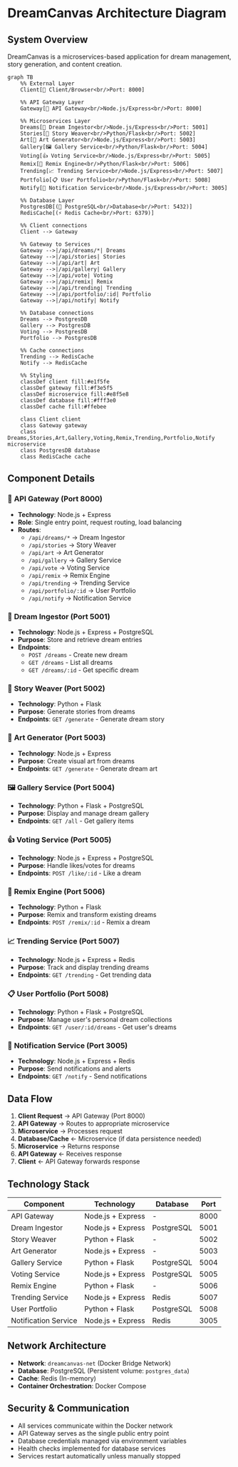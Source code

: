 # DreamCanvas Architecture Diagram

## System Overview
DreamCanvas is a microservices-based application for dream management, story generation, and content creation.

```mermaid
graph TB
    %% External Layer
    Client[👤 Client/Browser<br/>Port: 8000] 

    %% API Gateway Layer
    Gateway[🚪 API Gateway<br/>Node.js/Express<br/>Port: 8000]
    
    %% Microservices Layer
    Dreams[💭 Dream Ingestor<br/>Node.js/Express<br/>Port: 5001]
    Stories[📖 Story Weaver<br/>Python/Flask<br/>Port: 5002] 
    Art[🎨 Art Generator<br/>Node.js/Express<br/>Port: 5003]
    Gallery[🖼️ Gallery Service<br/>Python/Flask<br/>Port: 5004]
    Voting[👍 Voting Service<br/>Node.js/Express<br/>Port: 5005]
    Remix[🔄 Remix Engine<br/>Python/Flask<br/>Port: 5006]
    Trending[📈 Trending Service<br/>Node.js/Express<br/>Port: 5007]
    Portfolio[📋 User Portfolio<br/>Python/Flask<br/>Port: 5008]
    Notify[📢 Notification Service<br/>Node.js/Express<br/>Port: 3005]

    %% Database Layer
    PostgresDB[(🐘 PostgreSQL<br/>Database<br/>Port: 5432)]
    RedisCache[(⚡ Redis Cache<br/>Port: 6379)]

    %% Client connections
    Client --> Gateway

    %% Gateway to Services
    Gateway -->|/api/dreams/*| Dreams
    Gateway -->|/api/stories| Stories
    Gateway -->|/api/art| Art
    Gateway -->|/api/gallery| Gallery
    Gateway -->|/api/vote| Voting
    Gateway -->|/api/remix| Remix
    Gateway -->|/api/trending| Trending
    Gateway -->|/api/portfolio/:id| Portfolio
    Gateway -->|/api/notify| Notify

    %% Database connections
    Dreams --> PostgresDB
    Gallery --> PostgresDB
    Voting --> PostgresDB
    Portfolio --> PostgresDB
    
    %% Cache connections
    Trending --> RedisCache
    Notify --> RedisCache

    %% Styling
    classDef client fill:#e1f5fe
    classDef gateway fill:#f3e5f5
    classDef microservice fill:#e8f5e8
    classDef database fill:#fff3e0
    classDef cache fill:#ffebee

    class Client client
    class Gateway gateway
    class Dreams,Stories,Art,Gallery,Voting,Remix,Trending,Portfolio,Notify microservice
    class PostgresDB database
    class RedisCache cache
```

## Component Details

### 🚪 **API Gateway** (Port 8000)
- **Technology**: Node.js + Express
- **Role**: Single entry point, request routing, load balancing
- **Routes**:
  - `/api/dreams/*` → Dream Ingestor
  - `/api/stories` → Story Weaver  
  - `/api/art` → Art Generator
  - `/api/gallery` → Gallery Service
  - `/api/vote` → Voting Service
  - `/api/remix` → Remix Engine
  - `/api/trending` → Trending Service
  - `/api/portfolio/:id` → User Portfolio
  - `/api/notify` → Notification Service

### 💭 **Dream Ingestor** (Port 5001)
- **Technology**: Node.js + Express + PostgreSQL
- **Purpose**: Store and retrieve dream entries
- **Endpoints**: 
  - `POST /dreams` - Create new dream
  - `GET /dreams` - List all dreams
  - `GET /dreams/:id` - Get specific dream

### 📖 **Story Weaver** (Port 5002)
- **Technology**: Python + Flask
- **Purpose**: Generate stories from dreams
- **Endpoints**: `GET /generate` - Generate dream story

### 🎨 **Art Generator** (Port 5003)
- **Technology**: Node.js + Express
- **Purpose**: Create visual art from dreams
- **Endpoints**: `GET /generate` - Generate dream art

### 🖼️ **Gallery Service** (Port 5004)
- **Technology**: Python + Flask + PostgreSQL
- **Purpose**: Display and manage dream gallery
- **Endpoints**: `GET /all` - Get gallery items

### 👍 **Voting Service** (Port 5005)
- **Technology**: Node.js + Express + PostgreSQL
- **Purpose**: Handle likes/votes for dreams
- **Endpoints**: `POST /like/:id` - Like a dream

### 🔄 **Remix Engine** (Port 5006)
- **Technology**: Python + Flask
- **Purpose**: Remix and transform existing dreams
- **Endpoints**: `POST /remix/:id` - Remix a dream

### 📈 **Trending Service** (Port 5007)
- **Technology**: Node.js + Express + Redis
- **Purpose**: Track and display trending dreams
- **Endpoints**: `GET /trending` - Get trending data

### 📋 **User Portfolio** (Port 5008)
- **Technology**: Python + Flask + PostgreSQL
- **Purpose**: Manage user's personal dream collections
- **Endpoints**: `GET /user/:id/dreams` - Get user's dreams

### 📢 **Notification Service** (Port 3005)
- **Technology**: Node.js + Express + Redis
- **Purpose**: Send notifications and alerts
- **Endpoints**: `GET /notify` - Send notifications

## Data Flow

1. **Client Request** → API Gateway (Port 8000)
2. **API Gateway** → Routes to appropriate microservice
3. **Microservice** → Processes request
4. **Database/Cache** ← Microservice (if data persistence needed)
5. **Microservice** → Returns response
6. **API Gateway** ← Receives response
7. **Client** ← API Gateway forwards response

## Technology Stack

| Component | Technology | Database | Port |
|-----------|------------|----------|------|
| API Gateway | Node.js + Express | - | 8000 |
| Dream Ingestor | Node.js + Express | PostgreSQL | 5001 |
| Story Weaver | Python + Flask | - | 5002 |
| Art Generator | Node.js + Express | - | 5003 |
| Gallery Service | Python + Flask | PostgreSQL | 5004 |
| Voting Service | Node.js + Express | PostgreSQL | 5005 |
| Remix Engine | Python + Flask | - | 5006 |
| Trending Service | Node.js + Express | Redis | 5007 |
| User Portfolio | Python + Flask | PostgreSQL | 5008 |
| Notification Service | Node.js + Express | Redis | 3005 |

## Network Architecture

- **Network**: `dreamcanvas-net` (Docker Bridge Network)
- **Database**: PostgreSQL (Persistent volume: `postgres_data`)
- **Cache**: Redis (In-memory)
- **Container Orchestration**: Docker Compose

## Security & Communication

- All services communicate within the Docker network
- API Gateway serves as the single public entry point
- Database credentials managed via environment variables
- Health checks implemented for database services
- Services restart automatically unless manually stopped